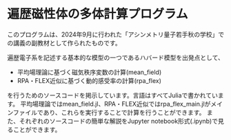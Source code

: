 # 遍歴磁性体の多体計算プログラム
このプログラムは、2024年9月に行われた「アシンメトリ量子若手秋の学校」での講義の副教材として作られたものです。

遍歴電子系を記述する基本的な模型の一つであるハバード模型を出発点として、

- 平均場理論に基づく磁気秩序変数の計算(mean_field)
- RPA・FLEX近似に基づく動的感受率の計算(rpa_flex)

を行うためのソースコードを掲示しています。言語はすべてJuliaで書かれています。
平均場理論ではmean_field.jl、RPA・FLEX近似ではrpa_flex_main.jlがメインファイルであり、これらを実行することで計算を行うことができます。
また、それぞれのソースコードの簡単な解説をJupyter notebook形式(.ipynb)で見ることができます。